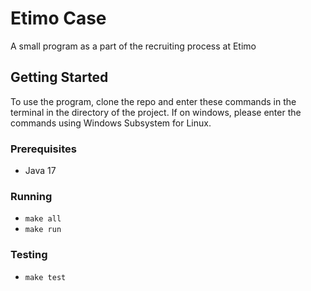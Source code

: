 # Etimo Case

A small program as a part of the recruiting process at Etimo

## Getting Started

To use the program, clone the repo and enter these commands in the terminal in the directory of the project. If on windows, please enter the commands using Windows Subsystem for Linux.

### Prerequisites

* Java 17

### Running

* `make all`
* `make run`

### Testing

* `make test`